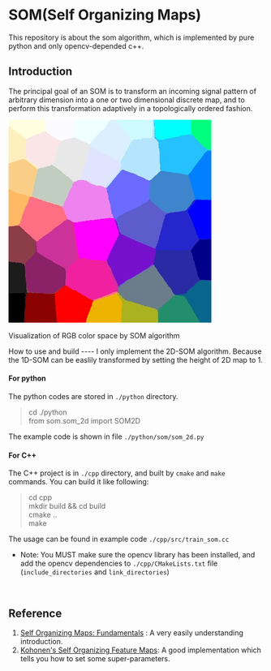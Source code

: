 SOM(Self Organizing Maps)
=====
This repository is about the som algorithm, which is implemented by pure python and only opencv-depended c++.

Introduction
----
The principal goal of an SOM is to transform an incoming signal pattern of arbitrary dimension into a one or two dimensional discrete map, 
and to perform this transformation adaptively in a topologically ordered fashion.

![Visualization of RGB color space by SOM algorithm](https://github.com/fanser/SOM/raw/master/cpp/bin/som_c.jpg)
  
Visualization of RGB color space by SOM algorithm

<div align=left>
How to use and build
----
I only implement the 2D-SOM algorithm. Because the 1D-SOM can be easlily transformed by setting the height of 2D map to 1. 

#### For python
The python codes are stored in `./python` directory.
> cd ./python <br>
from som.som_2d import SOM2D

The example code is shown in file `./python/som/som_2d.py`

#### For C++
The C++ project is in `./cpp` directory, and built by `cmake` and `make` commands. You can build it like following:
> cd cpp <br>
mkdir build && cd build <br>
cmake .. <br>
make <br>

The usage can be found in example code `./cpp/src/train_som.cc` <br>
* Note: You MUST make sure the opencv library has been installed, and add the opencv dependencies to `./cpp/CMakeLists.txt` file (`include_directories` and `link_directories`)
<br>

## Reference
1. [Self Organizing Maps: Fundamentals](http://www.cs.bham.ac.uk/~jxb/NN/l16.pdf) : A very easily understanding introduction.
2. [Kohonen's Self Organizing Feature Maps](http://www.ai-junkie.com/ann/som/som1.html): A good implementation which tells you how to set some super-parameters.
